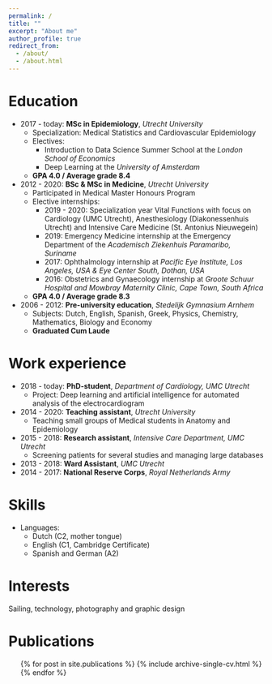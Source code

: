```yaml
---
permalink: /
title: ""
excerpt: "About me"
author_profile: true
redirect_from: 
  - /about/
  - /about.html
---
```


Education
======
* 2017 - today: **MSc in Epidemiology**, *Utrecht University*
  * Specialization: Medical Statistics and Cardiovascular Epidemiology
  * Electives:
    * Introduction to Data Science Summer School at the *London School of Economics*
    * Deep Learning at the *University of Amsterdam*
  * **GPA 4.0 / Average grade 8.4**
* 2012 - 2020: **BSc & MSc in Medicine**, *Utrecht University*
  * Participated in Medical Master Honours Program
  * Elective internships:
    * 2019 - 2020: Specialization year Vital Functions with focus on Cardiology (UMC Utrecht), Anesthesiology (Diakonessenhuis Utrecht) and Intensive Care Medicine (St. Antonius Nieuwegein)
    * 2019: Emergency Medicine internship at the Emergency Department of the *Academisch Ziekenhuis Paramaribo, Suriname*
    * 2017: Ophthalmology internship at *Pacific Eye Institute, Los Angeles, USA & Eye Center South, Dothan, USA*
    * 2016: Obstetrics and Gynaecology internship at *Groote Schuur Hospital and Mowbray Maternity Clinic, Cape Town, South Africa*
  * **GPA 4.0 / Average grade 8.3**
* 2006 - 2012: **Pre-university education**, *Stedelijk Gymnasium Arnhem*
  * Subjects: Dutch, English, Spanish, Greek, Physics, Chemistry, Mathematics, Biology and Economy
  * **Graduated Cum Laude**

Work experience
======
* 2018 - today: **PhD-student**, *Department of Cardiology, UMC Utrecht*
  * Project: Deep learning and artificial intelligence for automated analysis of the electrocardiogram
* 2014 - 2020: **Teaching assistant**, *Utrecht University*
  * Teaching small groups of Medical students in Anatomy and Epidemiology
* 2015 - 2018: **Research assistant**, *Intensive Care Department, UMC Utrecht*
  * Screening patients for several studies and managing large databases
* 2013 - 2018: **Ward Assistant**, *UMC Utrecht*
* 2014 - 2017: **National Reserve Corps**, *Royal Netherlands Army*

Skills
======
* Languages:
  * Dutch (C2, mother tongue)
  * English (C1, Cambridge Certificate)
  * Spanish and German (A2)

Interests
======
Sailing, technology, photography and graphic design

Publications
======
  <ul>{% for post in site.publications %}
    {% include archive-single-cv.html %}
  {% endfor %}</ul>
